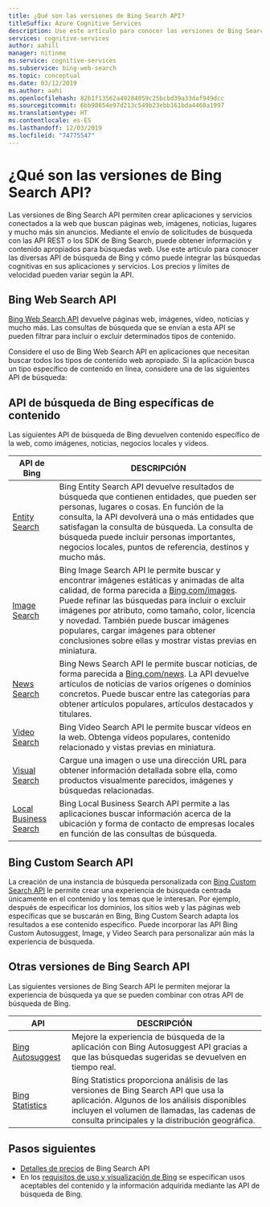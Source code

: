 ```yaml
---
title: ¿Qué son las versiones de Bing Search API?
titleSuffix: Azure Cognitive Services
description: Use este artículo para conocer las versiones de Bing Search API y cómo habilitar las búsquedas cognitivas en Internet en sus aplicaciones y servicios.
services: cognitive-services
author: aahill
manager: nitinme
ms.service: cognitive-services
ms.subservice: bing-web-search
ms.topic: conceptual
ms.date: 03/12/2019
ms.author: aahi
ms.openlocfilehash: 82b1f13562a49284059c25bcbd39a33daf949dcc
ms.sourcegitcommit: 6bb98654e97d213c549b23ebb161bda4468a1997
ms.translationtype: HT
ms.contentlocale: es-ES
ms.lasthandoff: 12/03/2019
ms.locfileid: "74775547"
---
```

# <a name="what-are-the-bing-search-apis"></a>¿Qué son las versiones de Bing Search API?

Las versiones de Bing Search API permiten crear aplicaciones y servicios conectados a la web que buscan páginas web, imágenes, noticias, lugares y mucho más sin anuncios. Mediante el envío de solicitudes de búsqueda con las API REST o los SDK de Bing Search, puede obtener información y contenido apropiados para búsquedas web. Use este artículo para conocer las diversas API de búsqueda de Bing y cómo puede integrar las búsquedas cognitivas en sus aplicaciones y servicios. Los precios y límites de velocidad pueden variar según la API.

## <a name="the-bing-web-search-api"></a>Bing Web Search API

[Bing Web Search API](../Bing-Web-Search/overview.md) devuelve páginas web, imágenes, vídeo, noticias y mucho más. Las consultas de búsqueda que se envían a esta API se pueden filtrar para incluir o excluir determinados tipos de contenido.

Considere el uso de Bing Web Search API en aplicaciones que necesitan buscar todos los tipos de contenido web apropiado. Si la aplicación busca un tipo específico de contenido en línea, considere una de las siguientes API de búsqueda:

## <a name="content-specific-bing-search-apis"></a>API de búsqueda de Bing específicas de contenido

Las siguientes API de búsqueda de Bing devuelven contenido específico de la web, como imágenes, noticias, negocios locales y vídeos.

| API de Bing | DESCRIPCIÓN |
| -- | -- |
| [Entity Search](../Bing-Entities-Search/overview.md) | Bing Entity Search API devuelve resultados de búsqueda que contienen entidades, que pueden ser personas, lugares o cosas. En función de la consulta, la API devolverá una o más entidades que satisfagan la consulta de búsqueda. La consulta de búsqueda puede incluir personas importantes, negocios locales, puntos de referencia, destinos y mucho más. |
| [Image Search](../Bing-Image-Search/overview.md) | Bing Image Search API le permite buscar y encontrar imágenes estáticas y animadas de alta calidad, de forma parecida a [Bing.com/images](https://www.Bing.com/images). Puede refinar las búsquedas para incluir o excluir imágenes por atributo, como tamaño, color, licencia y novedad. También puede buscar imágenes populares, cargar imágenes para obtener conclusiones sobre ellas y mostrar vistas previas en miniatura. |
| [News Search](../Bing-News-Search/search-the-web.md) | Bing News Search API le permite buscar noticias, de forma parecida a [Bing.com/news](https://www.Bing.com/news). La API devuelve artículos de noticias de varios orígenes o dominios concretos. Puede buscar entre las categorías para obtener artículos populares, artículos destacados y titulares. |
| [Video Search](../Bing-Video-Search/overview.md) | Bing Video Search API le permite buscar vídeos en la web. Obtenga vídeos populares, contenido relacionado y vistas previas en miniatura. |
| [Visual Search](../Bing-visual-search/overview.md) | Cargue una imagen o use una dirección URL para obtener información detallada sobre ella, como productos visualmente parecidos, imágenes y búsquedas relacionadas. |
 [Local Business Search](../bing-local-business-search/overview.md) | Bing Local Business Search API permite a las aplicaciones buscar información acerca de la ubicación y forma de contacto de empresas locales en función de las consultas de búsqueda. |

## <a name="the-bing-custom-search-api"></a>Bing Custom Search API

La creación de una instancia de búsqueda personalizada con [Bing Custom Search API](../Bing-Custom-Search/overview.md) le permite crear una experiencia de búsqueda centrada únicamente en el contenido y los temas que le interesan. Por ejemplo, después de especificar los dominios, los sitios web y las páginas web específicas que se buscarán en Bing, Bing Custom Search adapta los resultados a ese contenido específico. Puede incorporar las API Bing Custom Autosuggest, Image, y Video Search para personalizar aún más la experiencia de búsqueda.

## <a name="additional-bing-search-apis"></a>Otras versiones de Bing Search API

Las siguientes versiones de Bing Search API le permiten mejorar la experiencia de búsqueda ya que se pueden combinar con otras API de búsqueda de Bing.

| API | DESCRIPCIÓN |
| -- | -- |
| [Bing Autosuggest](../Bing-Autosuggest/get-suggested-search-terms.md) | Mejore la experiencia de búsqueda de la aplicación con Bing Autosuggest API gracias a que las búsquedas sugeridas se devuelven en tiempo real.  |
| [Bing Statistics](bing-web-stats.md) | Bing Statistics proporciona análisis de las versiones de Bing Search API que usa la aplicación. Algunos de los análisis disponibles incluyen el volumen de llamadas, las cadenas de consulta principales y la distribución geográfica. |

## <a name="next-steps"></a>Pasos siguientes

* [Detalles de precios](https://azure.microsoft.com/pricing/details/cognitive-services/search-api/) de Bing Search API
* En los [requisitos de uso y visualización de Bing](./use-display-requirements.md) se especifican usos aceptables del contenido y la información adquirida mediante las API de búsqueda de Bing.

